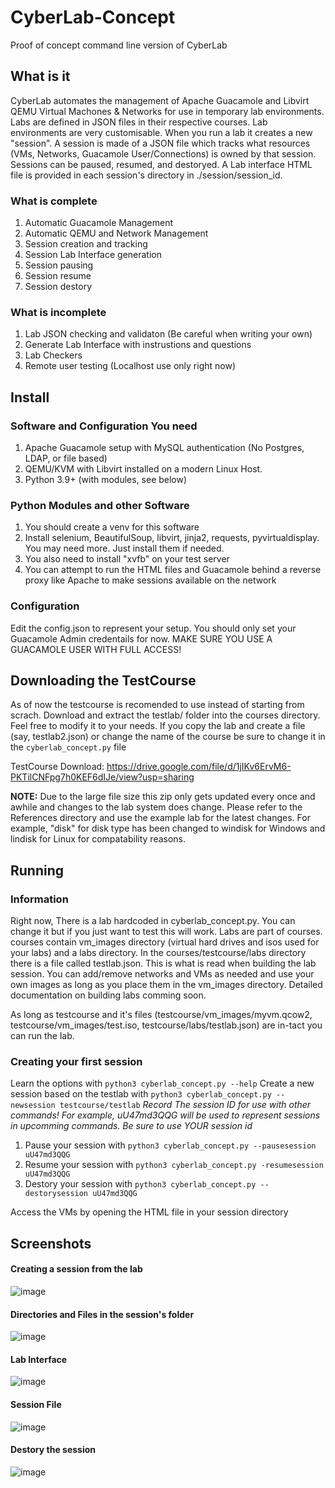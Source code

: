 # CyberLab-Concept
Proof of concept command line version of CyberLab

## What is it
CyberLab automates the management of Apache Guacamole and Libvirt QEMU Virtual Machones & Networks for use in temporary lab environments. Labs are defined in JSON files in their respective courses. Lab environments are very customisable. When you run a lab it creates a new "session". A session is made of a JSON file which tracks what resources (VMs, Networks, Guacamole User/Connections) is owned by that session. Sessions can be paused, resumed, and destoryed. A Lab interface HTML file is provided in each session's directory in ./session/session_id.   

### What is complete
1. Automatic Guacamole Management
2. Automatic QEMU and Network Management
3. Session creation and tracking
4. Session Lab Interface generation
5. Session pausing
6. Session resume
7. Session destory

### What is incomplete
1. Lab JSON checking and validaton (Be careful when writing your own)
2. Generate Lab Interface with instrustions and questions
3. Lab Checkers
4. Remote user testing (Localhost use only right now)

## Install

### Software and Configuration You need
1. Apache Guacamole setup with MySQL authentication (No Postgres, LDAP, or file based)
2. QEMU/KVM with Libvirt installed on a modern Linux Host. 
3. Python 3.9+ (with modules, see below)

### Python Modules and other Software
1. You should create a venv for this software
2. Install selenium, BeautifulSoup, libvirt, jinja2, requests, pyvirtualdisplay. You may need more. Just install them if needed.
3. You also need to install "xvfb" on your test server
4. You can attempt to run the HTML files and Guacamole behind a reverse proxy like Apache to make sessions available on the network

### Configuration
Edit the config.json to represent your setup. You should only set your Guacamole Admin credentails for now. MAKE SURE YOU USE A GUACAMOLE USER WITH FULL ACCESS! 

## Downloading the TestCourse
As of now the testcourse is recomended to use instead of starting from scrach. Download and extract the testlab/ folder into the courses directory. Feel free to modify it to your needs. If you copy the lab and create a file (say, testlab2.json) or change the name of the course be sure to change it in the `cyberlab_concept.py` file

TestCourse Download: https://drive.google.com/file/d/1jIKv6ErvM6-PKTilCNFpg7h0KEF6dIJe/view?usp=sharing

**NOTE:** Due to the large file size this zip only gets updated every once and awhile and changes to the lab system does change. Please refer to the References directory and use the example lab for the latest changes. For example, "disk" for disk type has been changed to windisk for Windows and lindisk for Linux for compatability reasons. 

## Running
### Information
Right now, There is a lab hardcoded in cyberlab_concept.py. You can change it but if you just want to test this will work. Labs are part of courses. courses contain vm_images directory (virtual hard drives and isos used for your labs) and a labs directory. In the courses/testcourse/labs directory there is a file called testlab.json. This is what is read when building the lab session. You can add/remove networks and VMs as needed and use your own images as long as you place them in the vm_images directory. Detailed documentation on building labs comming soon. 

As long as testcourse and it's files (testcourse/vm_images/myvm.qcow2, testcourse/vm_images/test.iso, testcourse/labs/testlab.json) are in-tact you can run the lab.

### Creating your first session
Learn the options with `python3 cyberlab_concept.py --help`
Create a new session based on the testlab with `python3 cyberlab_concept.py --newsession testcourse/testlab`
*Record The session ID for use with other commands! For example, uU47md3QQG will be used to represent sessions in upcomming commands. Be sure to use YOUR session id*


1. Pause your session with `python3 cyberlab_concept.py --pausesession uU47md3QQG`
2. Resume your session with `python3 cyberlab_concept.py -resumesession uU47md3QQG`
3. Destory your session with `python3 cyberlab_concept.py --destorysession uU47md3QQG`

Access the VMs by opening the HTML file in your session directory

## Screenshots

#### Creating a session from the lab
![image](https://github.com/andrewfer000/CyberLab-Concept/assets/9620913/7c2b3fc9-ea33-4779-99d5-25c05dc609b4)

#### Directories and Files in the session's folder
![image](https://github.com/andrewfer000/CyberLab-Concept/assets/9620913/353b2f65-18d6-4871-85f0-4695053064ce)

#### Lab Interface
![image](https://github.com/andrewfer000/CyberLab-Concept/assets/9620913/82f633e6-a909-47e3-86cd-848fdae7725a)

#### Session File
![image](https://github.com/andrewfer000/CyberLab-Concept/assets/9620913/f8dbbae6-a7f4-44b6-985a-69c102865798)

#### Destory the session
![image](https://github.com/andrewfer000/CyberLab-Concept/assets/9620913/2dec8b5f-995c-474a-b507-ddf138914a00)


